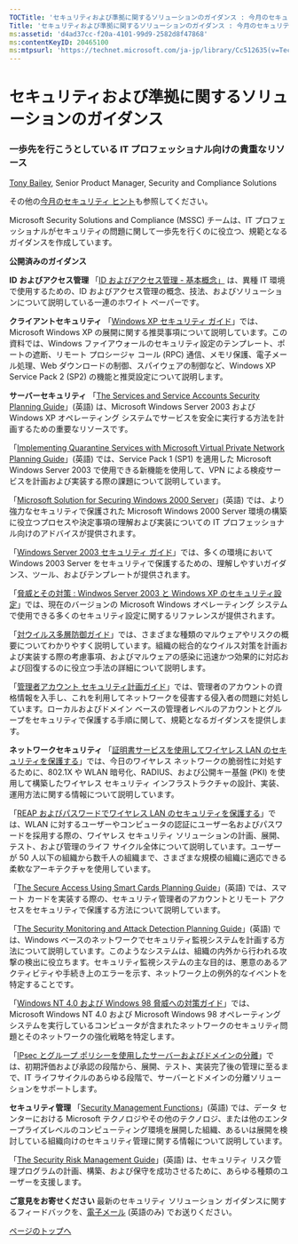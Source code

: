 ```yaml
---
TOCTitle: 'セキュリティおよび準拠に関するソリューションのガイダンス : 今月のセキュリティ ヒント - 2005 年 8 月'
Title: 'セキュリティおよび準拠に関するソリューションのガイダンス : 今月のセキュリティ ヒント - 2005 年 8 月'
ms:assetid: 'd4ad37cc-f20a-4101-99d9-2582d8f47868'
ms:contentKeyID: 20465100
ms:mtpsurl: 'https://technet.microsoft.com/ja-jp/library/Cc512635(v=TechNet.10)'
---
```


セキュリティおよび準拠に関するソリューションのガイダンス
========================================================

### 一歩先を行こうとしている IT プロフェッショナル向けの貴重なリソース

[Tony Bailey](http://blogs.technet.com/secguide), Senior Product Manager, Security and Compliance Solutions

その他の[今月のセキュリティ ヒント](http://www.microsoft.com/japan/technet/community/columns/sectip/default.mspx)も参照してください。

Microsoft Security Solutions and Compliance (MSSC) チームは、IT プロフェッショナルがセキュリティの問題に関して一歩先を行くのに役立つ、規範となるガイダンスを作成しています。

**公開済みのガイダンス**

**ID** **およびアクセス管理**
「[ID およびアクセス管理 - 基本概念」](http://go.microsoft.com/fwlink/?linkid=14841) は、異種 IT 環境で使用するための、ID およびアクセス管理の概念、技法、およびソリューションについて説明している一連のホワイト ペーパーです。

**クライアントセキュリティ**
「[Windows XP セキュリティ ガイド](http://go.microsoft.com/fwlink/?linkid=14839)」では、Microsoft Windows XP の展開に関する推奨事項について説明しています。この資料では、Windows ファイアウォールのセキュリティ設定のテンプレート、ポートの遮断、リモート プロシージャ コール (RPC) 通信、メモリ保護、電子メール処理、Web ダウンロードの制御、スパイウェアの制御など、Windows XP Service Pack 2 (SP2) の機能と推奨設定について説明します。

**サーバーセキュリティ**
「[The Services and Service Accounts Security Planning Guide](http://go.microsoft.com/fwlink/?linkid=41311)」(英語) は、Microsoft Windows Server 2003 および Windows XP オペレーティング システムでサービスを安全に実行する方法を計画するための重要なリソースです。

「[Implementing Quarantine Services with Microsoft Virtual Private Network Planning Guide](http://go.microsoft.com/fwlink/?linkid=41307)」(英語) では、Service Pack 1 (SP1) を適用した Microsoft Windows Server 2003 で使用できる新機能を使用して、VPN による検疫サービスを計画および実装する際の課題について説明しています。

「[Microsoft Solution for Securing Windows 2000 Server](http://go.microsoft.com/fwlink/?linkid=14837)」(英語) では、より強力なセキュリティで保護された Microsoft Windows 2000 Server 環境の構築に役立つプロセスや決定事項の理解および実装についての IT プロフェッショナル向けのアドバイスが提供されます。

「[Windows Server 2003 セキュリティ ガイド](http://go.microsoft.com/fwlink/?linkid=14845)」では、多くの環境において Windows 2003 Server をセキュリティで保護するための、理解しやすいガイダンス、ツール、およびテンプレートが提供されます。

「[脅威とその対策 : Windwos Server 2003 と Windows XP のセキュリティ設定](http://go.microsoft.com/fwlink/?linkid=15159)」では、現在のバージョンの Microsoft Windows オペレーティング システムで使用できる多くのセキュリティ設定に関するリファレンスが提供されます。

「[対ウイルス多層防御ガイド](http://go.microsoft.com/fwlink/?linkid=28732)」では、さまざまな種類のマルウェアやリスクの概要についてわかりやすく説明しています。組織の総合的なウイルス対策を計画および実装する際の考慮事項、およびマルウェアの感染に迅速かつ効果的に対応および回復するのに役立つ手法の詳細について説明します。

「[管理者アカウント セキュリティ計画ガイド](http://go.microsoft.com/fwlink/?linkid=41315)」では、管理者のアカウントの資格情報を入手し、これを利用してネットワークを侵害する侵入者の問題に対処しています。ローカルおよびドメイン ベースの管理者レベルのアカウントとグループをセキュリティで保護する手順に関して、規範となるガイダンスを提供します。

**ネットワークセキュリティ**
「[証明書サービスを使用してワイヤレス LAN のセキュリティを保護する](http://go.microsoft.com/fwlink/?linkid=14843)」では、今日のワイヤレス ネットワークの脆弱性に対処するために、802.1X や WLAN 暗号化、RADIUS、および公開キー基盤 (PKI) を使用して構築したワイヤレス セキュリティ インフラストラクチャの設計、実装、運用方法に関する情報について説明しています。

「[REAP およびパスワードでワイヤレス LAN のセキュリティを保護する](http://go.microsoft.com/fwlink/?linkid=23459)」では、WLAN に対するユーザーやコンピュータの認証にユーザー名およびパスワードを採用する際の、ワイヤレス セキュリティ ソリューションの計画、展開、テスト、および管理のライフ サイクル全体について説明しています。ユーザーが 50 人以下の組織から数千人の組織まで、さまざまな規模の組織に適応できる柔軟なアーキテクチャを使用しています。

「[The Secure Access Using Smart Cards Planning Guide](http://go.microsoft.com/fwlink/?linkid=41313)」(英語) では、スマート カードを実装する際の、セキュリティ管理者のアカウントとリモート アクセスをセキュリティで保護する方法について説明しています。

「[The Security Monitoring and Attack Detection Planning Guide](http://go.microsoft.com/fwlink/?linkid=41309)」(英語) では、Windows ベースのネットワークでセキュリティ監視システムを計画する方法について説明しています。このようなシステムは、組織の内外から行われる攻撃の検出に役立ちます。セキュリティ監視システムの主な目的は、悪意のあるアクティビティや手続き上のエラーを示す、ネットワーク上の例外的なイベントを特定することです。

「[Windows NT 4.0 および Windows 98 脅威への対策ガイド](http://go.microsoft.com/fwlink/?linkid=32048)」では、Microsoft Windows NT 4.0 および Microsoft Windows 98 オペレーティング システムを実行しているコンピュータが含まれたネットワークのセキュリティ問題とそのネットワークの強化戦略を特定します。

「[IPsec とグループ ポリシーを使用したサーバーおよびドメインの分離](http://go.microsoft.com/fwlink/?linkid=33945)」では、初期評価および承認の段階から、展開、テスト、実装完了後の管理に至るまで、IT ライフサイクルのあらゆる段階で、サーバーとドメインの分離ソリューションをサポートします。

**セキュリティ管理**
「[Security Management Functions](http://go.microsoft.com/fwlink/?linkid=37696)」(英語) では、データ センターにおける Microsoft テクノロジやその他のテクノロジ、または他のエンタープライズレベルのコンピューティング環境を展開した組織、あるいは展開を検討している組織向けのセキュリティ管理に関する情報について説明しています。

「[The Security Risk Management Guide](http://go.microsoft.com/fwlink/?linkid=30794)」(英語) は、セキュリティ リスク管理プログラムの計画、構築、および保守を成功させるために、あらゆる種類のユーザーを支援します。

**ご意見をお寄せください**
最新のセキュリティ ソリューション ガイダンスに関するフィードバックを、[電子メール](mailto:secwish@microsoft.com) (英語のみ) でお送りください。

[](#mainsection)[ページのトップへ](#mainsection)
